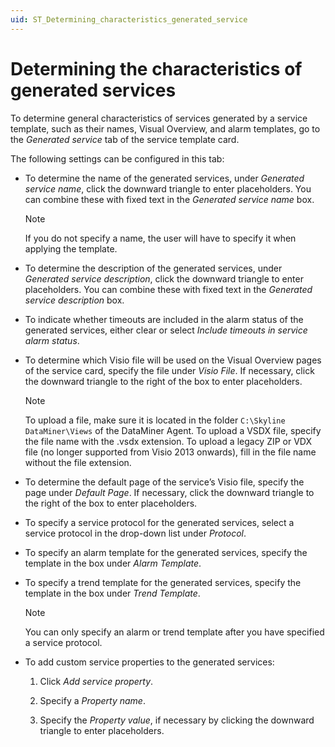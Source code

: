 ```yaml
---
uid: ST_Determining_characteristics_generated_service
---
```


# Determining the characteristics of generated services

To determine general characteristics of services generated by a service template, such as their names, Visual Overview, and alarm templates, go to the *Generated service* tab of the service template card.

The following settings can be configured in this tab:

- To determine the name of the generated services, under *Generated service name*, click the downward triangle to enter placeholders. You can combine these with fixed text in the *Generated service name* box.

  > [!NOTE]
  > If you do not specify a name, the user will have to specify it when applying the template.

- To determine the description of the generated services, under *Generated service description*, click the downward triangle to enter placeholders. You can combine these with fixed text in the *Generated service description* box.

- To indicate whether timeouts are included in the alarm status of the generated services, either clear or select *Include timeouts in service alarm status*.

- To determine which Visio file will be used on the Visual Overview pages of the service card, specify the file under *Visio File*. If necessary, click the downward triangle to the right of the box to enter placeholders.

  > [!NOTE]
  > To upload a file, make sure it is located in the folder `C:\Skyline DataMiner\Views` of the DataMiner Agent. To upload a VSDX file, specify the file name with the .vsdx extension. To upload a legacy ZIP or VDX file (no longer supported from Visio 2013 onwards), fill in the file name without the file extension.

- To determine the default page of the service’s Visio file, specify the page under *Default Page*. If necessary, click the downward triangle to the right of the box to enter placeholders.

- To specify a service protocol for the generated services, select a service protocol in the drop-down list under *Protocol*.

- To specify an alarm template for the generated services, specify the template in the box under *Alarm Template*.

- To specify a trend template for the generated services, specify the template in the box under *Trend Template*.

  > [!NOTE]
  > You can only specify an alarm or trend template after you have specified a service protocol.

- To add custom service properties to the generated services:

  1. Click *Add service property*.

  1. Specify a *Property name*.

  1. Specify the *Property value*, if necessary by clicking the downward triangle to enter placeholders.
